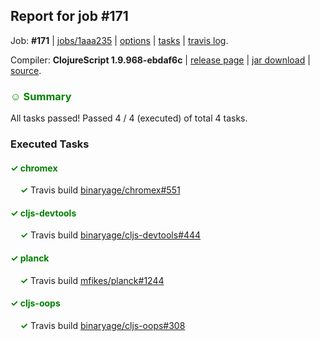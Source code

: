 ## Report for job #171

Job: **#171** | [jobs/1aaa235](https://github.com/cljs-oss/canary/commit/1aaa2357532bbb934410c729573982913b9d304f) | [options](options.edn) | [tasks](tasks.edn) | [travis log](https://travis-ci.org/cljs-oss/canary/builds/314225031).

Compiler: **ClojureScript 1.9.968-ebdaf6c** | [release page](https://github.com/cljs-oss/canary/releases/tag/r1.9.968-ebdaf6c) | [jar download](https://github.com/cljs-oss/canary/releases/download/r1.9.968-ebdaf6c/clojurescript-1.9.968-ebdaf6c.jar) | [source](https://github.com/clojure/clojurescript/commit/ebdaf6c06c1112a67ba5a12498801c6d858e5a0a).

### <b style='color:green'>☺ Summary</b>

All tasks passed! Passed 4 / 4 (executed) of total 4 tasks.

### Executed Tasks

#### <b style='color:green'>&#x2713; chromex</b>
&nbsp;&nbsp;&nbsp;&nbsp;<b style='color:green'>&#x2713;</b> Travis build [binaryage/chromex#551](https://travis-ci.org/binaryage/chromex/builds/314225779)<br>

#### <b style='color:green'>&#x2713; cljs-devtools</b>
&nbsp;&nbsp;&nbsp;&nbsp;<b style='color:green'>&#x2713;</b> Travis build [binaryage/cljs-devtools#444](https://travis-ci.org/binaryage/cljs-devtools/builds/314225787)<br>

#### <b style='color:green'>&#x2713; planck</b>
&nbsp;&nbsp;&nbsp;&nbsp;<b style='color:green'>&#x2713;</b> Travis build [mfikes/planck#1244](https://travis-ci.org/mfikes/planck/builds/314225783)<br>

#### <b style='color:green'>&#x2713; cljs-oops</b>
&nbsp;&nbsp;&nbsp;&nbsp;<b style='color:green'>&#x2713;</b> Travis build [binaryage/cljs-oops#308](https://travis-ci.org/binaryage/cljs-oops/builds/314225784)<br>